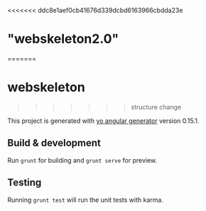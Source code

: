 <<<<<<< ddc8e1aef0cb41676d339dcbd6163966cbdda23e
# "webskeleton2.0"
=======
# webskeleton
>>>>>>> structure change

This project is generated with [yo angular generator](https://github.com/yeoman/generator-angular)
version 0.15.1.

## Build & development

Run `grunt` for building and `grunt serve` for preview.

## Testing

Running `grunt test` will run the unit tests with karma.
